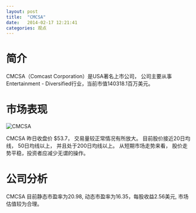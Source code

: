 ```yaml
---
layout: post
title:  "CMCSA"
date:   2014-02-17 12:21:41
categories: 观点
---
```


# 简介
CMCSA（Comcast Corporation）是USA著名上市公司，
公司主要从事Entertainment - Diversified行业，当前市值140318.1百万美元。

# 市场表现

![CMCSA](http://finviz.com/chart.ashx?t=CMCSA&ty=c&ta=1&p=d&s=l)

CMCSA 昨日收盘价 $53.7，
交易量较正常情况有所放大。
目前股价接近20日均线，
50日均线以上，
并且处于200日均线以上。
从短期市场走势来看，
股价走势平稳，投资者应减少无谓的操作。

# 公司分析
CMCSA 目前静态市盈率为20.98, 动态市盈率为16.35，每股收益2.56美元,
市场估值较为合理。
